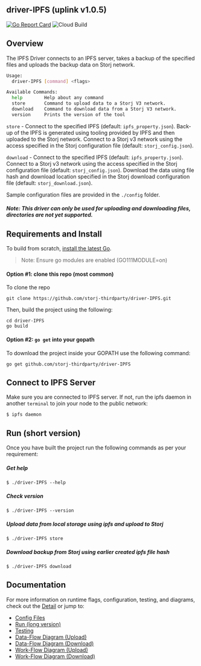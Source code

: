 ## driver-IPFS (uplink v1.0.5)

[![Go Report Card](https://goreportcard.com/badge/github.com/storj-thirdparty/driver-IPFS)](https://goreportcard.com/report/github.com/storj-thirdparty/driver-IPFS)
![Cloud Build](https://storage.googleapis.com/storj-utropic-services-badges/builds/driver-IPFS/branches/master.svg)


## Overview

The IPFS Driver connects to an IPFS server, takes a backup of the specified files and uploads the backup data on Storj network.

```bash
Usage:
  driver-IPFS [command] <flags>

Available Commands:
  help        Help about any command
  store       Command to upload data to a Storj V3 network.
  download    Command to download data from a Storj V3 network.
  version     Prints the version of the tool

```

`store` - Connect to the specified IPFS (default: `ipfs_property.json`). Back-up of the IPFS is generated using tooling provided by IPFS and then uploaded to the Storj network.  Connect to a Storj v3 network using the access specified in the Storj configuration file (default: `storj_config.json`).

`download` - Connect to the specified IPFS (default: `ipfs_property.json`). Connect to a Storj v3 network using the access specified in the Storj configuration file (default: `storj_config.json`). Download the data using file hash and download location specified in the Storj download configuration file (default: `storj_download.json`).

Sample configuration files are provided in the `./config` folder.

##### Note: This driver can only be used for uploading and downloading files, directories are not yet supported.

## Requirements and Install

To build from scratch, [install the latest Go](https://golang.org/doc/install#install).

> Note: Ensure go modules are enabled (GO111MODULE=on)



#### Option #1: clone this repo (most common)

To clone the repo

```
git clone https://github.com/storj-thirdparty/driver-IPFS.git
```

Then, build the project using the following:

```
cd driver-IPFS
go build
```

#### Option #2:  ``go get`` into your gopath

 To download the project inside your GOPATH use the following command:

```
go get github.com/storj-thirdparty/driver-IPFS
```

## Connect to IPFS Server

Make sure you are connected to IPFS server. If not, run the ipfs daemon in another `terminal` to join your node to the public network:

```
$ ipfs daemon
```


## Run (short version)

Once you have built the project run the following commands as per your requirement:

##### Get help

```
$ ./driver-IPFS --help
```

##### Check version

```
$ ./driver-IPFS --version
```

##### Upload data from local storage using ipfs and upload to Storj

```
$ ./driver-IPFS store
```

##### Download backup from Storj using earlier created ipfs file hash

```
$ ./driver-IPFS download
```

## Documentation

For more information on runtime flags, configuration, testing, and diagrams, check out the [Detail](//github.com/storj-thirdparty/driver-IPFS/wiki/Home) or jump to:

* [Config Files](//github.com/storj-thirdparty/driver-IPFS/wiki/#config-files)
* [Run (long version)](//github.com/storj-thirdparty/driver-IPFS/wiki/#run)
* [Testing](//github.com/storj-thirdparty/driver-IPFS/wiki/#testing)
* [Data-Flow Diagram (Upload)](//github.com/storj-thirdparty/driver-IPFS/wiki/#data-flow-diagram-upload)
* [Data-Flow Diagram (Download)](//github.com/storj-thirdparty/driver-IPFS/wiki/#data-flow-diagram-download)
* [Work-Flow Diagram (Upload)](//github.com/storj-thirdparty/driver-IPFS/wiki/#work-flow-diagram-upload)
* [Work-Flow Diagram (Download)](//github.com/storj-thirdparty/driver-IPFS/wiki/#work-flow-diagram-download)
